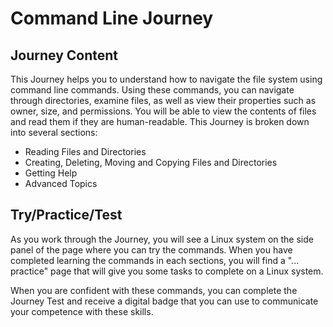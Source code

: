# Command Line Journey

## Journey Content

This Journey helps you to understand how to navigate the file system using command line commands. Using these commands, you can navigate through directories, examine files, as well as view their
properties such as owner, size, and permissions.  You will be able to view the contents of files and read them if they are human-readable.  This Journey is broken down into several
sections:

* Reading Files and Directories
* Creating, Deleting, Moving and Copying Files and Directories
* Getting Help
* Advanced Topics

## Try/Practice/Test

As you work through the Journey, you will see a Linux system on the side panel of the page where you can try the commands. When you have completed learning the commands in each sections, you will find a "... practice" page that will give you some tasks to complete on a Linux system.

When you are confident with these commands, you can complete the Journey Test and receive a digital badge that you can use to communicate your competence with these skills.
